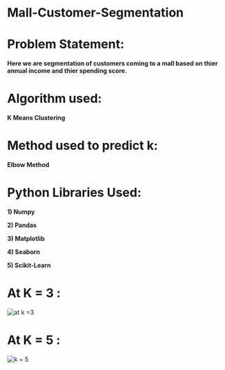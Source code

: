 # Mall-Customer-Segmentation

# Problem Statement:

  **Here we are segmentation of customers coming to a mall based on thier annual income and thier spending score.**
  
# Algorithm used:

  **K Means Clustering**
  
# Method used to predict k:

  **Elbow Method**

# Python Libraries Used:

  **1) Numpy**
  
  **2) Pandas**
  
  **3) Matplotlib**
  
  **4) Seaborn**
  
  **5) Scikit-Learn**
  
# At K = 3 :
  ![at k =3](https://user-images.githubusercontent.com/83270390/136739339-0f819ab9-eb6e-4c11-9174-0b964be1fc38.png)
# At K = 5 :
  ![k = 5](https://user-images.githubusercontent.com/83270390/136739387-05092553-a160-411c-80e6-bd7e967b46de.png)

  
